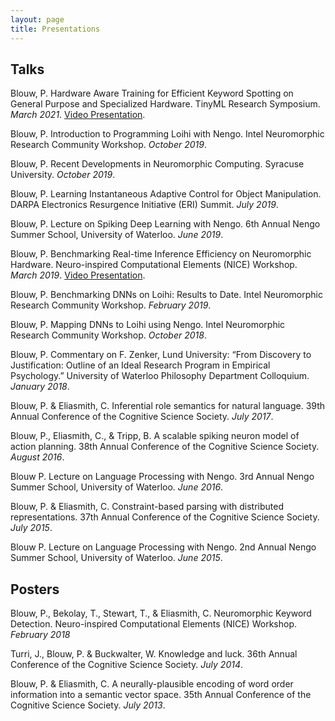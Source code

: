 ```yaml
---
layout: page
title: Presentations
---
```


## Talks

Blouw, P.  Hardware Aware Training for Efficient Keyword Spotting on General Purpose and Specialized Hardware. TinyML Research Symposium. *March 2021*. [Video Presentation](https://www.youtube.com/watch?v=hUlZwHqRyMM).

Blouw, P. Introduction to Programming Loihi with Nengo. Intel Neuromorphic Research Community Workshop. *October 2019*.

Blouw, P. Recent Developments in Neuromorphic Computing. Syracuse University. *October 2019*.

Blouw, P. Learning Instantaneous Adaptive Control for Object Manipulation. DARPA Electronics Resurgence Initiative (ERI) Summit. *July 2019*.

Blouw, P. Lecture on Spiking Deep Learning with Nengo. 6th Annual Nengo Summer School, University of Waterloo. *June 2019*.

Blouw, P. Benchmarking Real-time Inference Efficiency on Neuromorphic Hardware. Neuro-inspired Computational Elements (NICE) Workshop. *March 2019*.  [Video Presentation](https://www.youtube.com/watch?v=ePu1u5EOrj8&t=1s).

Blouw, P. Benchmarking DNNs on Loihi: Results to Date. Intel Neuromorphic Research Community Workshop. *February 2019*.

Blouw, P. Mapping DNNs to Loihi using Nengo. Intel Neuromorphic Research Community Workshop. *October 2018*.

Blouw, P. Commentary on F. Zenker, Lund University: “From Discovery to Justification: Outline of an Ideal Research Program in Empirical Psychology.” University of Waterloo Philosophy Department Colloquium. *January 2018*.

Blouw, P. & Eliasmith, C. Inferential role semantics for natural language. 39th Annual Conference of the Cognitive Science Society. *July 2017*.

Blouw, P., Eliasmith, C., & Tripp, B. A scalable spiking neuron model of action planning. 38th Annual Conference of the Cognitive Science Society. *August 2016*.

Blouw P. Lecture on Language Processing with Nengo. 3rd Annual Nengo Summer School, University of Waterloo. *June 2016*.

Blouw, P. & Eliasmith, C. Constraint-based parsing with distributed representations. 37th Annual Conference of the Cognitive Science Society. *July 2015*.

Blouw P. Lecture on Language Processing with Nengo. 2nd Annual Nengo Summer School, University of Waterloo. *June 2015*.


## Posters 

Blouw, P., Bekolay, T., Stewart, T., & Eliasmith, C. Neuromorphic Keyword Detection. Neuro-inspired Computational Elements (NICE) Workshop. *February 2018*

Turri, J., Blouw, P. & Buckwalter, W. Knowledge and luck. 36th Annual Conference of the Cognitive Science Society. *July 2014*.

Blouw, P. & Eliasmith, C. A neurally-plausible encoding of word order information into a semantic vector space. 35th Annual Conference of the Cognitive Science Society. *July 2013*.
